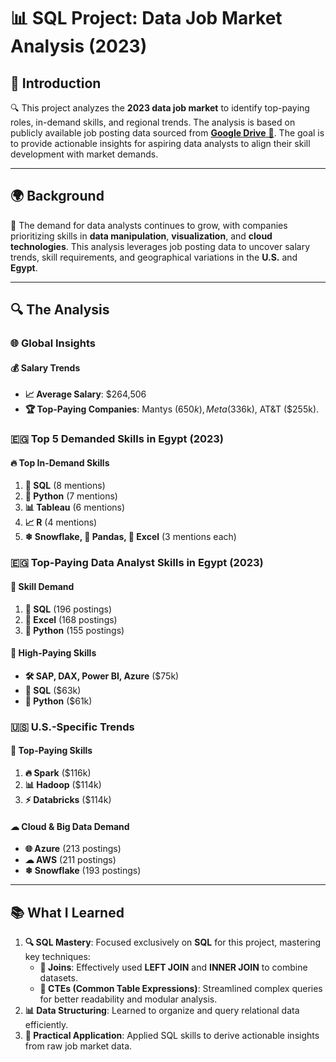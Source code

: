 # 📊 SQL Project: Data Job Market Analysis (2023)  

## 🌟 Introduction  
🔍 This project analyzes the **2023 data job market** to identify top-paying roles, in-demand skills, and regional trends. The analysis is based on publicly available job posting data sourced from [**Google Drive** 📁](https://drive.google.com/drive/folders/10nRKzJhhFXNV7ZGGUU0DxOjG9bRyA2l6?usp=sharing). The goal is to provide actionable insights for aspiring data analysts to align their skill development with market demands.  

---

## 🌍 Background  
🚀 The demand for data analysts continues to grow, with companies prioritizing skills in **data manipulation**, **visualization**, and **cloud technologies**. This analysis leverages job posting data to uncover salary trends, skill requirements, and geographical variations in the **U.S.** and **Egypt**.  

---

## 🔍 The Analysis  

### 🌐 Global Insights  
#### 💰 Salary Trends  
- **📈 Average Salary**: $264,506  
- **🏆 Top-Paying Companies**: Mantys ($650k), Meta ($336k), AT&T ($255k).

### 🇪🇬 Top 5 Demanded Skills in Egypt (2023)
#### 🔥 Top In-Demand Skills  
1. **📁 SQL** (8 mentions)  
2. **🐍 Python** (7 mentions)  
3. **📊 Tableau** (6 mentions)  
4. **📈 R** (4 mentions)  
5. **❄ Snowflake, 🐼 Pandas, 📂 Excel** (3 mentions each)  

### 🇪🇬 Top-Paying Data Analyst Skills in Egypt (2023)  
#### 📌 Skill Demand  
1. **📁 SQL** (196 postings)  
2. **📂 Excel** (168 postings)  
3. **🐍 Python** (155 postings)  

#### 💸 High-Paying Skills  
- **🛠 SAP, DAX, Power BI, Azure** ($75k)  
- **📁 SQL** ($63k)  
- **🐍 Python** ($61k)  

### 🇺🇸 U.S.-Specific Trends  
#### 🚀 Top-Paying Skills  
1. **🔥 Spark** ($116k)  
2. **📊 Hadoop** ($114k)  
3. **⚡ Databricks** ($114k)  

#### ☁ Cloud & Big Data Demand  
- **🌐 Azure** (213 postings)  
- **☁ AWS** (211 postings)  
- **❄ Snowflake** (193 postings)  

---

## 📚 What I Learned  
1. **🔍 SQL Mastery**: Focused exclusively on **SQL** for this project, mastering key techniques:  
   - **🔄 Joins**: Effectively used **LEFT JOIN** and **INNER JOIN** to combine datasets.  
   - **📑 CTEs (Common Table Expressions)**: Streamlined complex queries for better readability and modular analysis.  
2. **📊 Data Structuring**: Learned to organize and query relational data efficiently.  
3. **🎯 Practical Application**: Applied SQL skills to derive actionable insights from raw job market data.  

